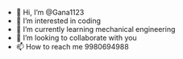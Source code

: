 - 👋 Hi, I’m @Gana1123
- 👀 I’m interested in coding
- 🌱 I’m currently learning mechanical engineering
- 💞️ I’m looking to collaborate with you
- 📫 How to reach me 9980694988

<!---
Gana1123/Gana1123 is a ✨ special ✨ repository because its `README.md` (this file) appears on your GitHub profile.
You can click the Preview link to take a look at your changes.
--->
